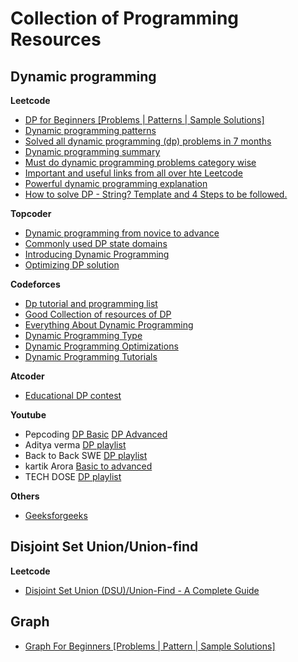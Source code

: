 # Collection of Programming Resources

## Dynamic programming

**Leetcode**

- [DP for Beginners [Problems | Patterns | Sample Solutions]](https://leetcode.com/discuss/general-discussion/662866/DP-for-Beginners-Problems-or-Patterns-or-Sample-Solutions)
- [Dynamic programming patterns](https://leetcode.com/discuss/general-discussion/458695/Dynamic-Programming-Patterns)
- [Solved all dynamic programming (dp) problems in 7 months](https://leetcode.com/discuss/general-discussion/1000929/solved-all-dynamic-programming-dp-problems-in-7-months)
- [Dynamic programming summary](https://leetcode.com/discuss/general-discussion/592146/Dynamic-Programming-Summary)
- [Must do dynamic programming problems category wise ](https://leetcode.com/discuss/general-discussion/1050391/Must-do-Dynamic-programming-Problems-Category-wise)
- [Important and useful links from all over hte Leetcode](https://leetcode.com/discuss/general-discussion/665604/Important-and-Useful-links-from-all-over-the-LeetCode)
- [Powerful dynamic programming explanation](https://leetcode.com/discuss/general-discussion/1081421/Powerful-Dynamic-Programming-Explanation)
- [How to solve DP - String? Template and 4 Steps to be followed.](https://leetcode.com/discuss/general-discussion/651719/How-to-solve-DP-String-Template-and-4-Steps-to-be-followed.)

**Topcoder**

- [Dynamic programming from novice to advance](https://www.topcoder.com/community/competitive-programming/tutorials/dynamic-programming-from-novice-to-advanced/)
- [Commonly used DP state domains](https://apps.topcoder.com/forums/?module=Thread&threadID=697369&start=0)
- [Introducing Dynamic Programming](https://apps.topcoder.com/forums/?module=Thread&threadID=700080&start=0)
- [Optimizing DP solution](https://apps.topcoder.com/forums/?module=Thread&threadID=697925&start=0)

**Codeforces**

- [Dp tutorial and programming list](https://codeforces.com/blog/entry/67679)
- [Good Collection of resources of DP](https://codeforces.com/blog/entry/88310)
- [Everything About Dynamic Programming](https://codeforces.com/blog/entry/43256)
- [Dynamic Programming Type](https://codeforces.com/blog/entry/325)
- [Dynamic Programming Optimizations](https://codeforces.com/blog/entry/8219)
- [Dynamic Programming Tutorials](https://codeforces.com/blog/entry/73446)

**Atcoder**

- [Educational DP contest](https://atcoder.jp/contests/dp/tasks)

**Youtube**

- Pepcoding [DP Basic](https://www.youtube.com/watch?v=94dfRrDANRY&list=PL-Jc9J83PIiG8fE6rj9F5a6uyQ5WPdqKy&ab_channel=Pepcoding) [DP Advanced](https://www.youtube.com/watch?v=odrfUCS9sQk&list=PL-Jc9J83PIiEZvXCn-c5UIBvfT8dA-8EG&ab_channel=Pepcoding)
- Aditya verma [DP playlist](https://www.youtube.com/watch?v=nqowUJzG-iM&list=PL_z_8CaSLPWekqhdCPmFohncHwz8TY2Go&ab_channel=AdityaVerma)
- Back to Back SWE [DP playlist](https://www.youtube.com/watch?v=Zq4upTEaQyM&list=PLiQ766zSC5jM2OKVr8sooOuGgZkvnOCTI&ab_channel=BackToBackSWE)
- kartik Arora [Basic to advanced](https://www.youtube.com/watch?v=24hk2qW_BCU&list=PLb3g_Z8nEv1h1w6MI8vNMuL_wrI0FtqE7&ab_channel=KartikArora)
- TECH DOSE [DP playlist](https://www.youtube.com/watch?v=f19e_ofbydc&list=PLEJXowNB4kPzhcTNLaBgtddxRAgOnhu68&ab_channel=TECHDOSE)

**Others**

- [Geeksforgeeks](https://www.geeksforgeeks.org/dynamic-programming/)

## Disjoint Set Union/Union-find

**Leetcode**

- [Disjoint Set Union (DSU)/Union-Find - A Complete Guide](<https://leetcode.com/discuss/general-discussion/1072418/Disjoint-Set-Union-(DSU)Union-Find-A-Complete-Guide>)

## Graph

- [Graph For Beginners [Problems | Pattern | Sample Solutions]](https://leetcode.com/discuss/general-discussion/655708/Graph-For-Beginners-Problems-or-Pattern-or-Sample-Solutions)
